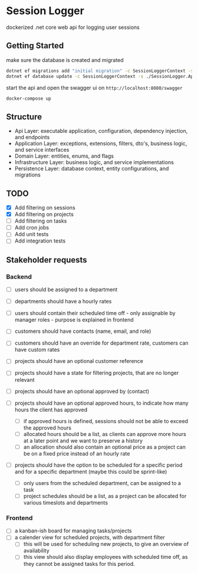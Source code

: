 # Session Logger

dockerized .net core web api for logging user sessions

## Getting Started
 
make sure the database is created and migrated

```bash
dotnet ef migrations add "initial migration" -c SessionLoggerContext -s ./SessionLogger.Api -p ./SessionLogger.Persistence
dotnet ef database update -c SessionLoggerContext -s ./SessionLogger.Api -p ./SessionLogger.Persistence
```

start the api and open the swagger ui on `http://localhost:8080/swagger`

```bash
docker-compose up
```

## Structure

- Api Layer: executable application, configuration, dependency injection, and endpoints
- Application Layer: exceptions, extensions, filters, dto's, business logic, and service interfaces
- Domain Layer: entities, enums, and flags
- Infrastructure Layer: business logic, and service implementations
- Persistence Layer: database context, entity configurations, and migrations

## TODO

- [x] Add filtering on sessions
- [x] Add filtering on projects
- [ ] Add filtering on tasks
- [ ] Add cron jobs
- [ ] Add unit tests
- [ ] Add integration tests

## Stakeholder requests

### Backend

- [ ] users should be assigned to a department
- [ ] departments should have a hourly rates
- [ ] users should contain their scheduled time off - only assignable by manager roles - purpose is explained in frontend

- [ ] customers should have contacts (name, email, and role)
- [ ] customers should have an override for department rate, customers can have custom rates

- [ ] projects should have an optional customer reference
- [ ] projects should have a state for filtering projects, that are no longer relevant
- [ ] projects should have an optional approved by (contact)
- [ ] projects should have an optional approved hours, to indicate how many hours the client has approved
    - [ ] if approved hours is defined, sessions should not be able to exceed the approved hours
    - [ ] allocated hours should be a list, as clients can approve more hours at a later point and we want to preserve a history
    - [ ] an allocation should also contain an optional price as a project can be on a fixed price instead of an hourly rate
- [ ] projects should have the option to be scheduled for a specific period and for a specific department (maybe this could be sprint-like)
    - [ ] only users from the scheduled department, can be assigned to a task
    - [ ] project schedules should be a list, as a project can be allocated for various timeslots and departments

### Frontend

- [ ] a kanban-ish board for managing tasks/projects
- [ ] a calender view for scheduled projects, with department filter
    - [ ] this will be used for scheduling new projects, to give an overview of availability
    - [ ] this view should also display employees with scheduled time off, as they cannot be assigned tasks for this period.
